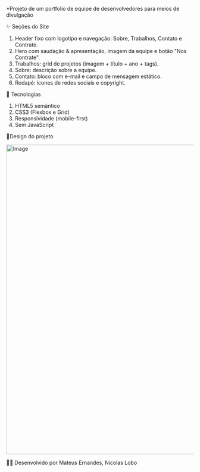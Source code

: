 *Projeto de um portfolio de equipe de desenvolvedores para meios de divulgação

✨ Seções do Site

  1. Header fixo com logotipo e navegação: Sobre, Trabalhos, Contato e Contrate.
  2. Hero com saudação & apresentação, imagem da equipe e botão "Nos Contrate".
  3. Trabalhos: grid de projetos (imagem + título + ano + tags).
  4. Sobre: descrição sobre a equipe.
  5. Contato: bloco com e-mail e campo de mensagem estático.
  6. Rodapé: ícones de redes sociais e copyright.

🧱 Tecnologias

  1. HTML5 semântico
  2. CSS3 (Flexbox e Grid)
  3. Responsividade (mobile-first)
  4. Sem JavaScript



🎯Design do projeto

<img width="531" height="831" alt="Image" src="https://github.com/user-attachments/assets/d7fc3e11-83da-44f5-811d-ac15d9fb31e3" />

👨‍💻 Desenvolvido por
   Mateus Ernandes, Nicolas Lobo

